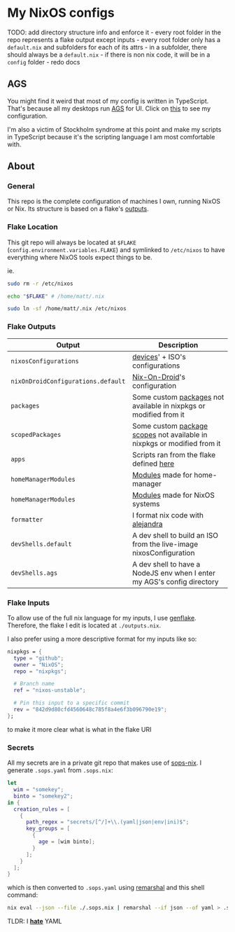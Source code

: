 # My NixOS configs

TODO: add directory structure info and enforce it
    - every root folder in the repo represents a flake output except inputs
    - every root folder only has a `default.nix` and subfolders for each
      of its attrs
    - in a subfolder, there should always be a `default.nix`
    - if there is non nix code, it will be in a `config` folder
    - redo docs

## AGS

You might find it weird that most of my config is written in TypeScript.
That's because all my desktops run
[AGS](https://github.com/Aylur/ags)
for UI. Click on
[this](https://git.nelim.org/matt1432/nixos-configs/src/branch/master/nixosModules/ags)
to see my configuration.

I'm also a victim of Stockholm syndrome at this point and make my scripts
in TypeScript because it's the scripting language I am most comfortable with.

## About

### General

This repo is the complete configuration of machines I own,
running NixOS or Nix. Its structure is based on a flake's
[outputs](https://wiki.nixos.org/wiki/Flakes#Output_schema).

### Flake Location

This git repo will always be located at `$FLAKE` (`config.environment.variables.FLAKE`)
and symlinked to `/etc/nixos` to have everything where NixOS tools
expect things to be.

ie.

```bash
sudo rm -r /etc/nixos

echo "$FLAKE" # /home/matt/.nix

sudo ln -sf /home/matt/.nix /etc/nixos
```

### Flake Outputs

| Output                             | Description |
| ---------------------------------- | ----------- |
| `nixosConfigurations`              | [devices](https://git.nelim.org/matt1432/nixos-configs/src/branch/master/devices)' + ISO's configurations |
| `nixOnDroidConfigurations.default` | [Nix-On-Droid](https://git.nelim.org/matt1432/nixos-configs/src/branch/master/devices/android)'s configuration |
| `packages`                         | Some custom [packages](https://git.nelim.org/matt1432/nixos-configs/src/branch/master/packages) not available in nixpkgs or modified from it |
| `scopedPackages`                   | Some custom [package scopes](https://git.nelim.org/matt1432/nixos-configs/src/branch/master/scopedPackages) not available in nixpkgs or modified from it |
| `apps`                             | Scripts ran from the flake defined [here](https://git.nelim.org/matt1432/nixos-configs/src/branch/master/apps) |
| `homeManagerModules`               | [Modules](https://git.nelim.org/matt1432/nixos-configs/src/branch/master/homeManagerModules) made for home-manager |
| `homeManagerModules`               | [Modules](https://git.nelim.org/matt1432/nixos-configs/src/branch/master/nixosModules) made for NixOS systems |
| `formatter`                        | I format nix code with [alejandra](https://github.com/kamadorueda/alejandra) |
| `devShells.default`                | A dev shell to build an ISO from the live-image nixosConfiguration |
| `devShells.ags`                    | A dev shell to have a NodeJS env when I enter my AGS's config directory |

### Flake Inputs

To allow use of the full nix language for my inputs, I use [genflake](https://github.com/jorsn/flakegen).
Therefore, the flake I edit is located at `./outputs.nix`.

I also prefer using a more descriptive format for my inputs like so:

```nix
nixpkgs = {
  type = "github";
  owner = "NixOS";
  repo = "nixpkgs";

  # Branch name
  ref = "nixos-unstable";

  # Pin this input to a specific commit
  rev = "842d9d80cfd4560648c785f8a4e6f3b096790e19";
};
```

to make it more clear what is what in the flake URI

### Secrets

All my secrets are in a private git repo that makes use of
[sops-nix](https://github.com/Mic92/sops-nix).
I generate `.sops.yaml` from `.sops.nix`:

```nix
let
  wim = "somekey";
  binto = "somekey2";
in {
  creation_rules = [
    {
      path_regex = "secrets/[^/]+\\.(yaml|json|env|ini)$";
      key_groups = [
        {
          age = [wim binto];
        }
      ];
    }
  ];
}
```

which is then converted to `.sops.yaml` using
[remarshal](https://github.com/remarshal-project/remarshal)
and this shell command:

```bash
nix eval --json --file ./.sops.nix | remarshal --if json --of yaml > .sops.yaml
```

TLDR: I
**[hate](https://ruudvanasseldonk.com/2023/01/11/the-yaml-document-from-hell)**
YAML
